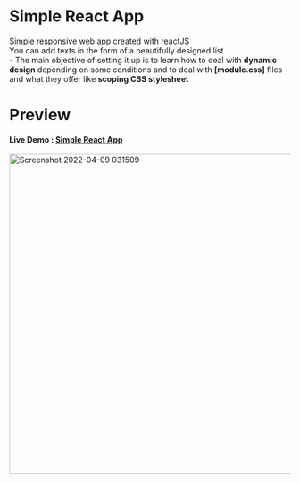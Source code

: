 <h1>Simple React App</h1>
<p>
Simple responsive web app created with reactJS</br>
You can add texts in the form of a beautifully designed list</br>
- The main objective of setting it up is to learn how to deal with <strong>dynamic design</strong> depending on some conditions and to deal with <strong>[module.css]</strong> files and what they offer like <strong>scoping CSS stylesheet</strong>
</p>
<h1>Preview </h1>
<b>Live Demo : <a href= "https://famous-melomakarona-bce378.netlify.app/">Simple React App</a></b></br></br>
<img width="575" alt="Screenshot 2022-04-09 031509" src="https://user-images.githubusercontent.com/63476270/162549127-c9aff01f-2914-4d42-b200-a8d6f45b7678.png">
